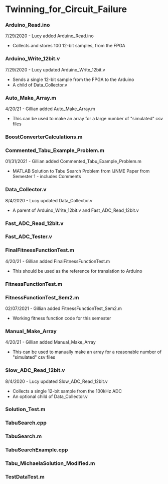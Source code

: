 # Twinning_for_Circuit_Failure
### Arduino_Read.ino
7/29/2020 - Lucy added Arduino_Read.ino
  - Collects and stores 100 12-bit samples, from the FPGA
### Arduino_Write_12bit.v
7/29/2020 - Lucy updated Arduino_Write_12bit.v
  - Sends a single 12-bit sample from the FPGA to the Arduino
  - A child of Data_Collector.v
### Auto_Make_Array.m
4/20/21 - Gillian added Auto_Make_Array.m
  - This can be used to make an array for a large number of "simulated" csv files
### BoostConverterCalculations.m
### Commented_Tabu_Example_Problem.m
01/31/2021 - Gillian added Commented_Tabu_Example_Problem.m
  -  MATLAB Solution to Tabu Search Problem from IJNME Paper from Semester 1 - includes Comments
### Data_Collector.v
8/4/2020 - Lucy updated Data_Collector.v
  - A parent of Arduino_Write_12bit.v and Fast_ADC_Read_12bit.v
### Fast_ADC_Read_12bit.v
### Fast_ADC_Tester.v
### FinalFitnessFunctionTest.m
4/20/21 - Gillian added FinalFitnessFunctionTest.m
  - This should be used as the reference for translation to Arduino
### FitnessFunctionTest.m
### FitnessFunctionTest_Sem2.m
02/07/2021 - Gillian added FitnessFunctionTest_Sem2.m
  - Working fitness function code for this semester
### Manual_Make_Array
4/20/21 - Gillian added Manual_Make_Array
  - This can be used to manually make an array for a reasonable number of "simulated" csv files
### Slow_ADC_Read_12bit.v
8/4/2020 - Lucy updated Slow_ADC_Read_12bit.v
  - Collects a single 12-bit sample from the 100kHz ADC
  - An optional child of Data_Collector.v
### Solution_Test.m
### TabuSearch.cpp
### TabuSearch.m
### TabuSearchExample.cpp
### Tabu_MichaelaSolution_Modified.m
### TestDataTest.m
